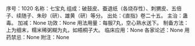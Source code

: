 序号：1020
名称：七宝丸
组成：破鼓皮、蚕退纸（各烧存性）、刺猬皮、五倍子、续随子、朱砂（研）、雄黄（研）等分。
出处：《直指》卷二十五。
主治：蛊毒。
加减：None
功效：None
用法用量：每服7丸，空心熟水送下。
制备方法：上为细末，糯米稀粥糊为丸，如梧桐子大。
临床应用：None
各家论述：None
用药禁忌：None
附注：None
